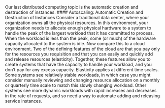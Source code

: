 Our last distributed computing topic is the automatic creation and destruction of instances. #### Autoscaling: Automatic Creation and Destruction of Instances Consider a traditional data center, where your organization owns all the physical resources. In this environment, your organization needs to allocate enough physical hardware to a system to handle the peak of the largest workload that it has committed to process. When the workload is less than the peak, some (or much) of the hardware capacity allocated to the system is idle. Now compare this to a cloud environment. Two of the defining features of the cloud are that you pay only for the resources you requisition and that you can easily and quickly add and release resources (elasticity). Together, these features allow you to create systems that have the capacity to handle your workload, and you don’t pay for any excess capacity. Elasticity applies at different time scales. Some systems see relatively stable workloads, in which case you might consider manually reviewing and changing resource allocation on a monthly or quarterly time scale to match this slowly changing workload. Other systems see more dynamic workloads with rapid increases and decreases in the rate of requests, and so need a way to automate adding and releasing service instances.
